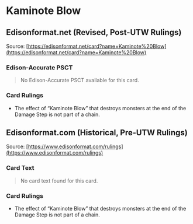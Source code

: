 # Kaminote Blow

## Edisonformat.net (Revised, Post-UTW Rulings)

Source: [https://edisonformat.net/card?name=Kaminote%20Blow](https://edisonformat.net/card?name=Kaminote%20Blow)

### Edison-Accurate PSCT

> No Edison-Accurate PSCT available for this card.

### Card Rulings

*   The effect of “Kaminote Blow” that destroys monsters at the end of the Damage Step is not part of a chain.


## Edisonformat.com (Historical, Pre-UTW Rulings)

Source: [https://www.edisonformat.com/rulings](https://www.edisonformat.com/rulings)

### Card Text

> No card text found for this card.

### Card Rulings

*   The effect of “Kaminote Blow” that destroys monsters at the end of the Damage Step is not part of a chain.


